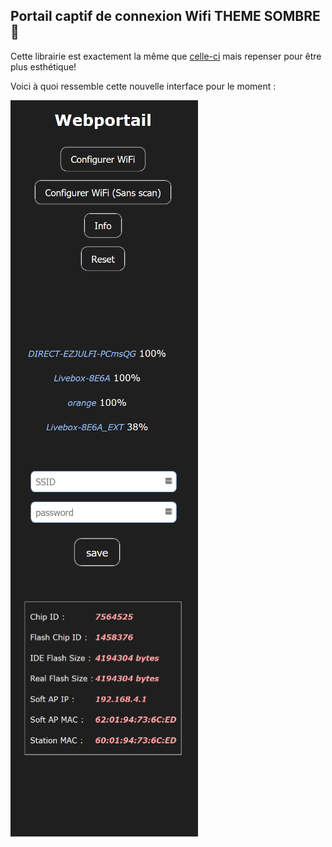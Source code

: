 ## Portail captif de connexion Wifi THEME SOMBRE 🌃

Cette librairie est exactement la même que [celle-ci](https://github.com/tzapu/WiFiManager) mais repenser pour être plus esthétique!


Voici à quoi ressemble cette nouvelle interface pour le moment :

<img align="center" width="300" src="https://github.com/Weldybox/WiFiManager-by-Julfi/blob/master/images/index.png"></img>
<img align="center" width="300" src="https://github.com/Weldybox/WiFiManager-by-Julfi/blob/master/images/WifiSave.png"></img>
<img align="center" width="300" src="https://github.com/Weldybox/WiFiManager-by-Julfi/blob/master/images/info.png"></img>
